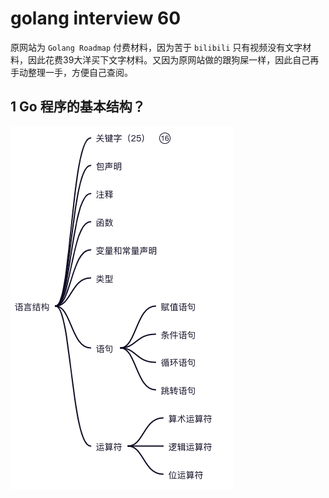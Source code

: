 # golang interview 60

原网站为 `Golang Roadmap` 付费材料，因为苦于 `bilibili` 只有视频没有文字材料，因此花费39大洋买下文字材料。又因为原网站做的跟狗屎一样，因此自己再手动整理一手，方便自己查阅。
## 1 Go 程序的基本结构？
![](./imgs/image-20220219155342065.png)

